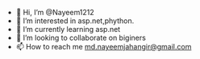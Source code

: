 - 👋 Hi, I’m @Nayeem1212
- 👀 I’m interested in asp.net,phython.
- 🌱 I’m currently learning asp.net
- 💞️ I’m looking to collaborate on biginers
- 📫 How to reach me md.nayeemjahangir@gmail.com

<!---
Nayeem1212/Nayeem1212 is a ✨ special ✨ repository because its `README.md` (this file) appears on your GitHub profile.
You can click the Preview link to take a look at your changes.
--->
